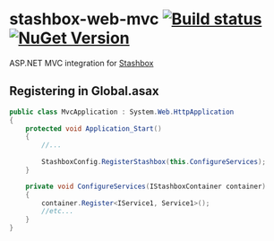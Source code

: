 # stashbox-web-mvc [![Build status](https://img.shields.io/appveyor/ci/pcsajtai/stashbox-extensions/master.svg?label=appveyor)](https://ci.appveyor.com/project/pcsajtai/stashbox-extensions/branch/master) [![NuGet Version](https://buildstats.info/nuget/Stashbox.Web.Mvc)](https://www.nuget.org/packages/Stashbox.Web.Mvc/)
ASP.NET MVC integration for [Stashbox](https://github.com/z4kn4fein/stashbox)

## Registering in Global.asax
```c#
public class MvcApplication : System.Web.HttpApplication
{
    protected void Application_Start()
    {
        //...
        
        StashboxConfig.RegisterStashbox(this.ConfigureServices);
    }

    private void ConfigureServices(IStashboxContainer container)
    {
        container.Register<IService1, Service1>();
        //etc...
    }
}
```
